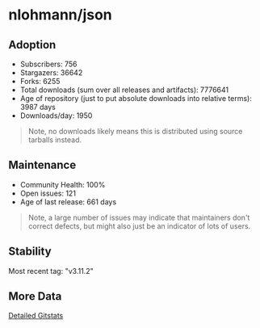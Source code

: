 # nlohmann/json

## Adoption

- Subscribers: 756
- Stargazers: 36642
- Forks: 6255
- Total downloads (sum over all releases and artifacts): 7776641
- Age of repository (just to put absolute downloads into relative terms): 3987 days
- Downloads/day: 1950

> Note, no downloads likely means this is distributed using source tarballs instead.

## Maintenance

- Community Health: 100%
- Open issues: 121
- Age of last release: 661 days

> Note, a large number of issues may indicate that maintainers don't correct defects, but might also
> just be an indicator of lots of users.

## Stability

Most recent tag: "v3.11.2"

## More Data

[Detailed Gitstats](/bazel-catalog/gitstats/nlohmann/json)

